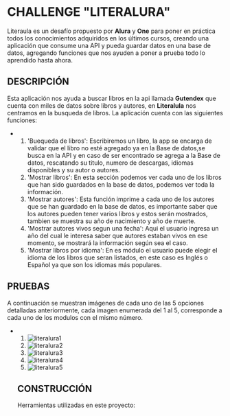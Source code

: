 # CHALLENGE "LITERALURA"
Literaula es un desafío propuesto por **Alura** y **One** para poner en práctica todos los conocimientos adquiridos en los últimos cursos, creando una aplicación que consume una API y pueda guardar datos en una base de datos, agregando funciones que nos ayuden a poner a prueba todo lo aprendido hasta ahora.

## DESCRIPCIÓN
Esta aplicación nos ayuda a buscar libros en la api llamada **Gutendex** que cuenta con miles de datos sobre libros y autores, en **Literalula** nos centramos en la busqueda de libros. La aplicación cuenta con las siguientes funciones:
* 1. 'Buequeda de libros':  Escribiremos un libro, la app se encarga de validar que el libro no esté agregado ya en la Base de datos,se busca en la API y en caso de ser encontrado se agrega a la Base de datos, rescatando su titulo, numero de descargas, idiomas disponibles y su autor o autores.
  2. 'Mostrar libros': En esta sección podemos ver cada uno de los libros que han sido guardados en la base de datos, podemos ver toda la información.
  3. 'Mostrar autores': Esta función imprime a cada uno de los autores que se han guardado en la base de datos, es importante saber que los autores pueden tener varios libros y estos serán mostrados, tambien se muestra su año de nacimiento y año de muerte.
  4. 'Mostrar autores vivos segun una fecha': Aqui el usuario ingresa un año del cual le interesa saber que autores estaban vivos en ese momento, se mostrará la información según sea el caso.
  5. 'Mostrar libros por idioma': En es módulo el usuario puede elegir el idioma de los libros que seran listados, en este caso es Inglés o Español ya que son los idiomas más populares.

## PRUEBAS
A continuación se muestran imágenes de cada uno de las 5 opciones detalladas anteriormente, cada imagen enumerada del 1 al 5, corresponde a cada uno de los modulos con el mismo número.

* 1. ![literalura1](https://github.com/Dhalex85/challengeLiteralura/assets/25412172/e70cb77e-96ff-4552-9388-1b2004b9a902)
  2. ![literalura2](https://github.com/Dhalex85/challengeLiteralura/assets/25412172/109d2e12-8e8b-42ab-9428-6195b2228081)
  3. ![literalura3](https://github.com/Dhalex85/challengeLiteralura/assets/25412172/fea478a4-d9cf-42da-b733-b7cca916cab8)
  4. ![literalura4](https://github.com/Dhalex85/challengeLiteralura/assets/25412172/e7ca78fb-78d4-45c3-b4d9-1f28ccd47990)
  5. ![literalura5](https://github.com/Dhalex85/challengeLiteralura/assets/25412172/c072ffe7-7ad3-4bfa-8fdc-23ec0a7c8d7d)

  ## CONSTRUCCIÓN
  Herramientas utilizadas en este proyecto:
  





